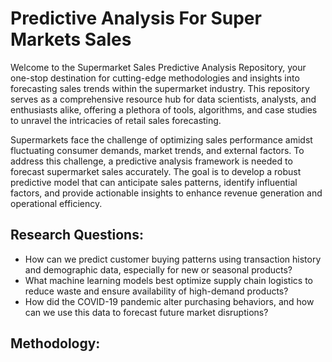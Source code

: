 # Predictive Analysis For Super Markets Sales

Welcome to the Supermarket Sales Predictive Analysis Repository, your one-stop destination for cutting-edge methodologies and insights into forecasting sales trends within the supermarket industry. This repository serves as a comprehensive resource hub for data scientists, analysts, and enthusiasts alike, offering a plethora of tools, algorithms, and case studies to unravel the intricacies of retail sales forecasting.

  Supermarkets face the challenge of optimizing sales performance amidst fluctuating consumer demands, market trends, and external factors. To address this challenge, a predictive analysis framework is needed to forecast supermarket sales accurately. The goal is to develop a robust predictive model that can anticipate sales patterns, identify influential factors, and provide actionable insights to enhance revenue generation and operational efficiency.

## Research Questions: 
- How can we predict customer buying patterns using transaction history and demographic data, especially for new or seasonal products?
- What machine learning models best optimize supply chain logistics to reduce waste and ensure availability of high-demand products?
- How did the COVID-19 pandemic alter purchasing behaviors, and how can we use this data to forecast future market disruptions?

## Methodology: 

